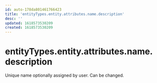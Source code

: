 ```yaml
---
id: auto-178da801461766423
title: 'entityTypes.entity.attributes.name.description'
desc: ''
updated: 1618573530209
created: 1618573530209
---
```

# entityTypes.entity.attributes.name.description

Unique name optionally assigned by user. Can be changed.